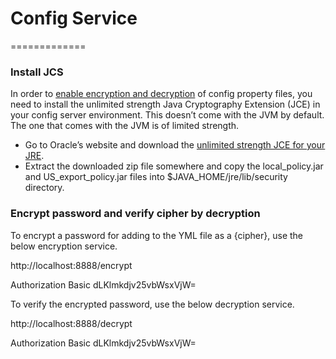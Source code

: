 # Config Service
=============

### Install JCS

In order to [enable encryption and decryption](https://patrickgrimard.io/2016/03/04/encrypting-and-decrypting-configuration-property-values-in-spring-cloud/)
of config property files, you need to install the unlimited strength Java Cryptography Extension (JCE) in your config server environment.
This doesn’t come with the JVM by default.  The one that comes with the JVM is of limited strength.

* Go to Oracle’s website and download the [unlimited strength JCE for your JRE](http://www.oracle.com/technetwork/java/javase/downloads/index.html).
* Extract the downloaded zip file somewhere and copy the local_policy.jar and US_export_policy.jar files into $JAVA_HOME/jre/lib/security directory.

### Encrypt password and verify cipher by decryption

To encrypt a password for adding to the YML file as a {cipher}, use the below encryption service.

http://localhost:8888/encrypt

Authorization Basic dLKlmkdjv25vbWsxVjW=

To verify the encrypted password, use the below decryption service.

http://localhost:8888/decrypt

Authorization Basic dLKlmkdjv25vbWsxVjW=
